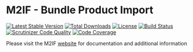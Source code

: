 # M2IF - Bundle Product Import

[![Latest Stable Version](https://img.shields.io/packagist/v/techdivision/import-product-bundle.svg?style=flat-square)](https://packagist.org/packages/techdivision/import-product-bundle) 
 [![Total Downloads](https://img.shields.io/packagist/dt/techdivision/import-product-bundle.svg?style=flat-square)](https://packagist.org/packages/techdivision/import-product-bundle)
 [![License](https://img.shields.io/packagist/l/techdivision/import-product-bundle.svg?style=flat-square)](https://packagist.org/packages/techdivision/import-product-bundle)
 [![Build Status](https://img.shields.io/travis/techdivision/import-product-bundle/master.svg?style=flat-square)](http://travis-ci.org/techdivision/import-product-bundle)
 [![Scrutinizer Code Quality](https://img.shields.io/scrutinizer/g/techdivision/import-product-bundle/master.svg?style=flat-square)](https://scrutinizer-ci.com/g/techdivision/import-product-bundle/?branch=master) [![Code Coverage](https://img.shields.io/scrutinizer/coverage/g/techdivision/import-product-bundle/master.svg?style=flat-square)](https://scrutinizer-ci.com/g/techdivision/import-product-bundle/?branch=master)

Please visit the M2IF [website](https://m2if.com) for documentation and additional information
